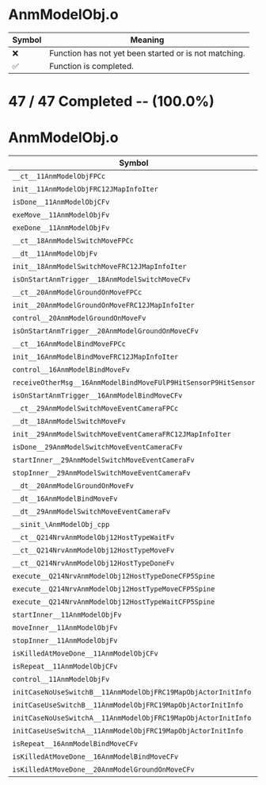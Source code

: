 # AnmModelObj.o
| Symbol | Meaning 
| ------------- | ------------- 
| :x: | Function has not yet been started or is not matching. 
| :white_check_mark: | Function is completed. 


# 47 / 47 Completed -- (100.0%)
# AnmModelObj.o
| Symbol | Decompiled? |
| ------------- | ------------- |
| `__ct__11AnmModelObjFPCc` | :white_check_mark: |
| `init__11AnmModelObjFRC12JMapInfoIter` | :white_check_mark: |
| `isDone__11AnmModelObjCFv` | :white_check_mark: |
| `exeMove__11AnmModelObjFv` | :white_check_mark: |
| `exeDone__11AnmModelObjFv` | :white_check_mark: |
| `__ct__18AnmModelSwitchMoveFPCc` | :white_check_mark: |
| `__dt__11AnmModelObjFv` | :white_check_mark: |
| `init__18AnmModelSwitchMoveFRC12JMapInfoIter` | :white_check_mark: |
| `isOnStartAnmTrigger__18AnmModelSwitchMoveCFv` | :white_check_mark: |
| `__ct__20AnmModelGroundOnMoveFPCc` | :white_check_mark: |
| `init__20AnmModelGroundOnMoveFRC12JMapInfoIter` | :white_check_mark: |
| `control__20AnmModelGroundOnMoveFv` | :white_check_mark: |
| `isOnStartAnmTrigger__20AnmModelGroundOnMoveCFv` | :white_check_mark: |
| `__ct__16AnmModelBindMoveFPCc` | :white_check_mark: |
| `init__16AnmModelBindMoveFRC12JMapInfoIter` | :white_check_mark: |
| `control__16AnmModelBindMoveFv` | :white_check_mark: |
| `receiveOtherMsg__16AnmModelBindMoveFUlP9HitSensorP9HitSensor` | :white_check_mark: |
| `isOnStartAnmTrigger__16AnmModelBindMoveCFv` | :white_check_mark: |
| `__ct__29AnmModelSwitchMoveEventCameraFPCc` | :white_check_mark: |
| `__dt__18AnmModelSwitchMoveFv` | :white_check_mark: |
| `init__29AnmModelSwitchMoveEventCameraFRC12JMapInfoIter` | :white_check_mark: |
| `isDone__29AnmModelSwitchMoveEventCameraCFv` | :white_check_mark: |
| `startInner__29AnmModelSwitchMoveEventCameraFv` | :white_check_mark: |
| `stopInner__29AnmModelSwitchMoveEventCameraFv` | :white_check_mark: |
| `__dt__20AnmModelGroundOnMoveFv` | :white_check_mark: |
| `__dt__16AnmModelBindMoveFv` | :white_check_mark: |
| `__dt__29AnmModelSwitchMoveEventCameraFv` | :white_check_mark: |
| `__sinit_\AnmModelObj_cpp` | :white_check_mark: |
| `__ct__Q214NrvAnmModelObj12HostTypeWaitFv` | :white_check_mark: |
| `__ct__Q214NrvAnmModelObj12HostTypeMoveFv` | :white_check_mark: |
| `__ct__Q214NrvAnmModelObj12HostTypeDoneFv` | :white_check_mark: |
| `execute__Q214NrvAnmModelObj12HostTypeDoneCFP5Spine` | :white_check_mark: |
| `execute__Q214NrvAnmModelObj12HostTypeMoveCFP5Spine` | :white_check_mark: |
| `execute__Q214NrvAnmModelObj12HostTypeWaitCFP5Spine` | :white_check_mark: |
| `startInner__11AnmModelObjFv` | :white_check_mark: |
| `moveInner__11AnmModelObjFv` | :white_check_mark: |
| `stopInner__11AnmModelObjFv` | :white_check_mark: |
| `isKilledAtMoveDone__11AnmModelObjCFv` | :white_check_mark: |
| `isRepeat__11AnmModelObjCFv` | :white_check_mark: |
| `control__11AnmModelObjFv` | :white_check_mark: |
| `initCaseNoUseSwitchB__11AnmModelObjFRC19MapObjActorInitInfo` | :white_check_mark: |
| `initCaseUseSwitchB__11AnmModelObjFRC19MapObjActorInitInfo` | :white_check_mark: |
| `initCaseNoUseSwitchA__11AnmModelObjFRC19MapObjActorInitInfo` | :white_check_mark: |
| `initCaseUseSwitchA__11AnmModelObjFRC19MapObjActorInitInfo` | :white_check_mark: |
| `isRepeat__16AnmModelBindMoveCFv` | :white_check_mark: |
| `isKilledAtMoveDone__16AnmModelBindMoveCFv` | :white_check_mark: |
| `isKilledAtMoveDone__20AnmModelGroundOnMoveCFv` | :white_check_mark: |
